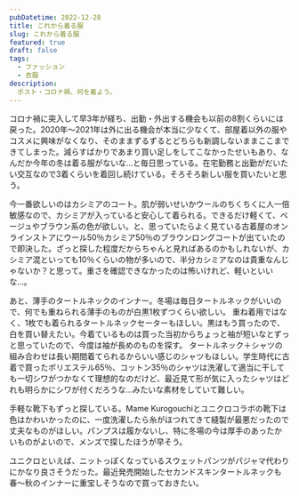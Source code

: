 ```yaml
---
pubDatetime: 2022-12-28
title: これから着る服
slug: これから着る服
featured: true
draft: false
tags:
  - ファッション
  - 衣服
description:
  ポスト・コロナ禍、何を着よう。
---
```


コロナ禍に突入して早3年が経ち、出勤・外出する機会も以前の8割くらいには戻った。2020年〜2021年は外に出る機会が本当に少なくて、部屋着以外の服やコスメに興味がなくなり、そのままずるずるとどちらも新調しないままここまできてしまった。減らすばかりであまり買い足しをしてこなかったせいもあり、なんだか今年の冬は着る服がないな…と毎日思っている。在宅勤務と出勤がだいたい交互なので3着くらいを着回し続けている。そろそろ新しい服を買いたいと思う。

今一番欲しいのはカシミアのコート。肌が弱いせいかウールのちくちくに人一倍敏感なので、カシミアが入っていると安心して着られる。できるだけ軽くて、ベージュやブラウン系の色が欲しい。と、思っていたらよく見ている古着屋のオンラインストアにウール50％カシミア50％のブラウンロングコートが出ていたので即決した。ざっと探した程度だからちゃんと見ればあるのかもしれないが、カシミア混といっても10％くらいの物が多いので、半分カシミアなのは貴重なんじゃないか？と思って。重さを確認できなかったのは怖いけれど、軽いといいな…。

あと、薄手のタートルネックのインナー。冬場は毎日タートルネックがいいので、何でも重ねられる薄手のものが白黒1枚ずつくらい欲しい。 重ね着用ではなく、1枚でも着られるタートルネックセーターもほしい。黒はもう買ったので、白を買い替えたい。今着ているものは買った当初からちょっと袖が短いなとずっと思っていたので、今度は袖が長めのものを探す。
タートルネック＋シャツの組み合わせは長い期間着てられるからいい感じのシャツもほしい。学生時代に古着で買ったポリエステル65％、コットン35％のシャツは洗濯して適当に干しても一切シワがつかなくて理想的なのだけど、最近見て形が気に入ったシャツはどれも明らかにシワが付くだろうな…みたいな素材をしていて難しい。

手軽な靴下もずっと探している。Mame Kurogouchiとユニクロコラボの靴下は色はかわいかったのに、一度洗濯したら糸がほつれてきて縫製が最悪だったので丈夫なものがほしい。パンプスは履かないし、特に冬場の今は厚手のあったかいものがよいので、メンズで探したほうが早そう。

ユニクロといえば、ニットっぽくなっているスウェットパンツがパジャマ代わりにかなり良さそうだった。最近発売開始したセカンドスキンタートルネックも春〜秋のインナーに重宝しそうなので買っておきたい。